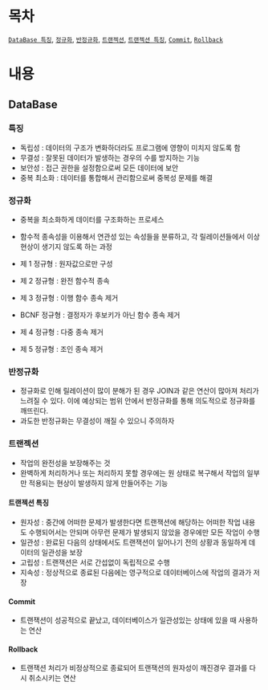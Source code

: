 # 목차

[`DataBase 특징`](#특징), [`정규화`](#정규화), [`반정규화`](#반정규화), [`트랜젝션`](#트랜젝션), [`트랜젝션 특징`](#트랜젝션-특징), [`Commit`](#Commit), [`Rollback`](#Rollback)

# 내용

## DataBase

### 특징

- 독립성 : 데이터의 구조가 변화하더라도 프로그램에 영향이 미치지 않도록 함
- 무결성 : 잘못된 데이터가 발생하는 경우의 수를 방지하는 기능
- 보안성 : 접근 권한을 설정함으로써 모든 데이터에 보안
- 중복 최소화 : 데이터를 통합해서 관리함으로써 중복성 문제를 해결

### 정규화

- 중복을 최소화하게 데이터를 구조화하는 프로세스
- 함수적 종속성을 이용해서 연관성 있는 속성들을 분류하고, 각 릴레이션들에서 이상현상이 생기지 않도록 하는 과정

- 제 1 정규형 : 원자값으로만 구성
- 제 2 정규형 : 완전 함수적 종속
- 제 3 정규형 : 이행 함수 종속 제거
- BCNF 정규형 : 결정자가 후보키가 아닌 함수 종속 제거
- 제 4 정규형 : 다중 종속 제거
- 제 5 정규형 : 조인 종속 제거

### 반정규화

- 정규화로 인해 릴레이션이 많이 분해가 된 경우 JOIN과 같은 연산이 많아져 처리가 느려질 수 있다. 이에 예상되는 범위 안에서 반정규화를 통해 의도적으로 정규화를 깨뜨린다.
- 과도한 반정규화는 무결성이 깨질 수 있으니 주의하자

### 트랜젝션

- 작업의 완전성을 보장해주는 것
- 완벽하게 처리하거나 또는 처리하지 못할 경우에는 원 상태로 복구해서 작업의 일부만 적용되는 현상이 발생하지 않게 만들어주는 기능

#### 트랜젝션 특징

- 원자성 :  중간에 어떠한 문제가 발생한다면 트랜잭션에 해당하는 어떠한 작업 내용도 수행되어서는 안되며 아무런 문제가 발생되지 않았을 경우에만 모든 작업이 수행
- 일관성 : 완료된 다음의 상태에서도 트랜잭션이 일어나기 전의 상황과 동일하게 데이터의 일관성을 보장
- 고립성 : 트랜잭션은 서로 간섭없이 독립적으로 수행
- 지속성 : 정상적으로 종료된 다음에는 영구적으로 데이터베이스에 작업의 결과가 저장

#### Commit

- 트랜잭션이 성공적으로 끝났고, 데이터베이스가 일관성있는 상태에 있을 때 사용하는 연산

#### Rollback

- 트랜잭션 처리가 비정상적으로 종료되어 트랜잭션의 원자성이 깨진경우 결과를 다시 취소시키는 연산